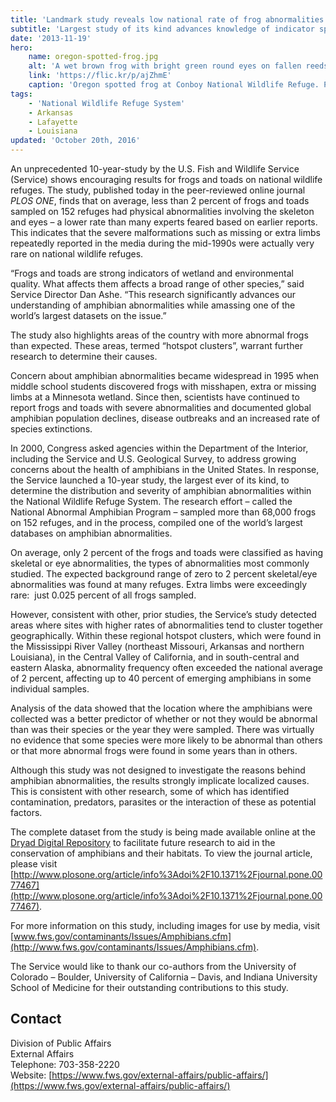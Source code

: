 ```yaml
---
title: 'Landmark study reveals low national rate of frog abnormalities on wildlife refuges'
subtitle: 'Largest study of its kind advances knowledge of indicator species, identifies regional hotspot clusters'
date: '2013-11-19'
hero:
    name: oregon-spotted-frog.jpg
    alt: 'A wet brown frog with bright green round eyes on fallen reeds.'
    link: 'https://flic.kr/p/ajZhmE'
    caption: 'Oregon spotted frog at Conboy National Wildlife Refuge. Photo by Teal Waterstrat, USFWS.'
tags:
    - 'National Wildlife Refuge System'
    - Arkansas
    - Lafayette
    - Louisiana
updated: 'October 20th, 2016'
---
```


An unprecedented 10-year-study by the U.S. Fish and Wildlife Service (Service) shows encouraging results for frogs and toads on national wildlife refuges. The study, published today in the peer-reviewed online journal _PLOS ONE_, finds that on average, less than 2 percent of frogs and toads sampled on 152 refuges had physical abnormalities involving the skeleton and eyes – a lower rate than many experts feared based on earlier reports.  This indicates that the severe malformations such as missing or extra limbs repeatedly reported in the media during the mid-1990s were actually very rare on national wildlife refuges.

“Frogs and toads are strong indicators of wetland and environmental quality. What affects them affects a broad range of other species,” said Service Director Dan Ashe. “This research significantly advances our understanding of amphibian abnormalities while amassing one of the world’s largest datasets on the issue.”  

The study also highlights areas of the country with more abnormal frogs than expected. These areas, termed “hotspot clusters”, warrant further research to determine their causes.  

Concern about amphibian abnormalities became widespread in 1995 when middle school students discovered frogs with misshapen, extra or missing limbs at a Minnesota wetland. Since then, scientists have continued to report frogs and toads with severe abnormalities and documented global amphibian population declines, disease outbreaks and an increased rate of species extinctions.  

In 2000, Congress asked agencies within the Department of the Interior, including the Service and U.S. Geological Survey, to address growing concerns about the health of amphibians in the United States. In response, the Service launched a 10-year study, the largest ever of its kind, to determine the distribution and severity of amphibian abnormalities within the National Wildlife Refuge System. The research effort – called the National Abnormal Amphibian Program – sampled more than 68,000 frogs on 152 refuges, and in the process, compiled one of the world’s largest databases on amphibian abnormalities.  

On average, only 2 percent of the frogs and toads were classified as having skeletal or eye abnormalities, the types of abnormalities most commonly studied. The expected background range of zero to 2 percent skeletal/eye abnormalities was found at many refuges. Extra limbs were exceedingly rare:  just 0.025 percent of all frogs sampled.  

However, consistent with other, prior studies, the Service’s study detected areas where sites with higher rates of abnormalities tend to cluster together geographically. Within these regional hotspot clusters, which were found in the Mississippi River Valley (northeast Missouri, Arkansas and northern Louisiana), in the Central Valley of California, and in south-central and eastern Alaska, abnormality frequency often exceeded the national average of 2 percent, affecting up to 40 percent of emerging amphibians in some individual samples.  

Analysis of the data showed that the location where the amphibians were collected was a better predictor of whether or not they would be abnormal than was their species or the year they were sampled. There was virtually no evidence that some species were more likely to be abnormal than others or that more abnormal frogs were found in some years than in others.    

Although this study was not designed to investigate the reasons behind amphibian abnormalities, the results strongly implicate localized causes. This is consistent with other research, some of which has identified contamination, predators, parasites or the interaction of these as potential factors.  

The complete dataset from the study is being made available online at the [Dryad Digital Repository](http://doi.org/10.5061/dryad.dc25r) to facilitate future research to aid in the conservation of amphibians and their habitats. To view the journal article, please visit [http://www.plosone.org/article/info%3Adoi%2F10.1371%2Fjournal.pone.0077467](http://www.plosone.org/article/info%3Adoi%2F10.1371%2Fjournal.pone.0077467).  

For more information on this study, including images for use by media, visit [www.fws.gov/contaminants/Issues/Amphibians.cfm](http://www.fws.gov/contaminants/Issues/Amphibians.cfm).  

The Service would like to thank our co-authors from the University of Colorado – Boulder, University of California – Davis, and Indiana University School of Medicine for their outstanding contributions to this study.

## Contact

Division of Public Affairs  
External Affairs  
Telephone: 703-358-2220  
Website: [https://www.fws.gov/external-affairs/public-affairs/](https://www.fws.gov/external-affairs/public-affairs/)
